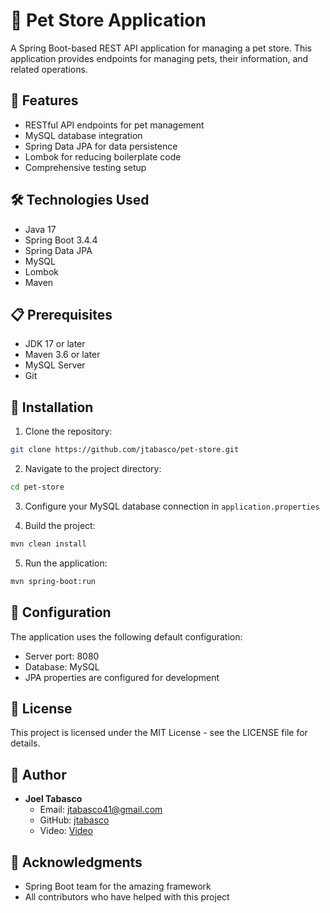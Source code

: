 # 🐾 Pet Store Application

A Spring Boot-based REST API application for managing a pet store. This application provides endpoints for managing pets, their information, and related operations.

## 🚀 Features

- RESTful API endpoints for pet management
- MySQL database integration
- Spring Data JPA for data persistence
- Lombok for reducing boilerplate code
- Comprehensive testing setup

## 🛠️ Technologies Used

- Java 17
- Spring Boot 3.4.4
- Spring Data JPA
- MySQL
- Lombok
- Maven

## 📋 Prerequisites

- JDK 17 or later
- Maven 3.6 or later
- MySQL Server
- Git

## 🔧 Installation

1. Clone the repository:
```bash
git clone https://github.com/jtabasco/pet-store.git
```

2. Navigate to the project directory:
```bash
cd pet-store
```

3. Configure your MySQL database connection in `application.properties`

4. Build the project:
```bash
mvn clean install
```

5. Run the application:
```bash
mvn spring-boot:run
```

## 📝 Configuration

The application uses the following default configuration:
- Server port: 8080
- Database: MySQL
- JPA properties are configured for development



## 📄 License

This project is licensed under the MIT License - see the LICENSE file for details.

## 👤 Author

- **Joel Tabasco**
  - Email: jtabasco41@gmail.com
  - GitHub: [jtabasco](https://github.com/jtabasco)
  - Video: [Video](https://youtu.be/bmJ8fLF-Z3Y)

## 🙏 Acknowledgments

- Spring Boot team for the amazing framework
- All contributors who have helped with this project 
